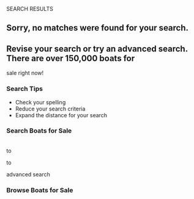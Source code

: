 SEARCH RESULTS  

## Sorry, no matches were found for your search.

## Revise your search or try an advanced search. There are over 150,000 boats for
sale right now!

### Search Tips

- Check your spelling
- Reduce your search criteria
- Expand the distance for your search


### Search Boats for Sale

                          
to   

to   


advanced search       

### Browse Boats for Sale


